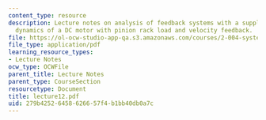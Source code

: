 ```yaml
---
content_type: resource
description: Lecture notes on analysis of feedback systems with a supplement on the
  dynamics of a DC motor with pinion rack load and velocity feedback.
file: https://ol-ocw-studio-app-qa.s3.amazonaws.com/courses/2-004-systems-modeling-and-control-ii-fall-2007/279b42526458626657f4b1bb40db0a7c_lecture12.pdf
file_type: application/pdf
learning_resource_types:
- Lecture Notes
ocw_type: OCWFile
parent_title: Lecture Notes
parent_type: CourseSection
resourcetype: Document
title: lecture12.pdf
uid: 279b4252-6458-6266-57f4-b1bb40db0a7c
---
```

